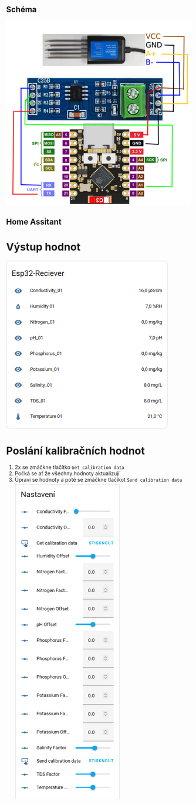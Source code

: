 ## Schéma
![Schema](images/schematic.png)
## Home Assitant
# Výstup hodnot
![HomeAssistantOutput](images/home_assistant_output.png)
# Poslání kalibračních hodnot
1. 2x se zmáčkne tlačítko `Get calibration data`
2. Počká se ať že všechny hodnoty aktualizují
3. Úpraví se hodnoty a poté se zmáčkne tlačíkot `Send calibration data`
![HMCalibration](images/home_assistant_calibration.png)
